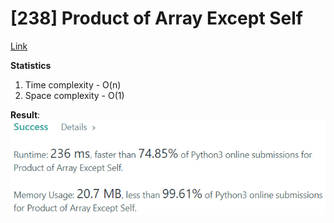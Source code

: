 # [238] Product of Array Except Self

[Link](https://leetcode.com/problems/product-of-array-except-self/)

**Statistics**

1. Time complexity - O(n)
2. Space complexity - O(1)

**Result**:  
![Result image](https://github.com/SanjampreetSingh/PP/blob/master/LeetCode/01.%20Arrays%20and%20Dynamic%20Arrays/15.%20Product%20of%20Array%20Except%20Self/image.jpg)
